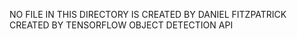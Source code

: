 NO FILE IN THIS DIRECTORY IS CREATED BY DANIEL FITZPATRICK
CREATED BY TENSORFLOW OBJECT DETECTION API